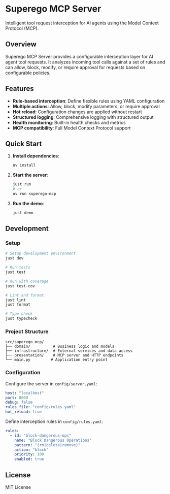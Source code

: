# Superego MCP Server

Intelligent tool request interception for AI agents using the Model Context Protocol (MCP).

## Overview

Superego MCP Server provides a configurable interception layer for AI agent tool requests. It analyzes incoming tool calls against a set of rules and can allow, block, modify, or require approval for requests based on configurable policies.

## Features

- **Rule-based interception**: Define flexible rules using YAML configuration
- **Multiple actions**: Allow, block, modify parameters, or require approval
- **Hot reload**: Configuration changes are applied without restart
- **Structured logging**: Comprehensive logging with structured output
- **Health monitoring**: Built-in health checks and metrics
- **MCP compatibility**: Full Model Context Protocol support

## Quick Start

1. **Install dependencies**:
   ```bash
   uv install
   ```

2. **Start the server**:
   ```bash
   just run
   # or
   uv run superego-mcp
   ```

3. **Run the demo**:
   ```bash
   just demo
   ```

## Development

### Setup
```bash
# Setup development environment
just dev

# Run tests
just test

# Run with coverage
just test-cov

# Lint and format
just lint
just format

# Type check
just typecheck
```

### Project Structure
```
src/superego_mcp/
├── domain/          # Business logic and models
├── infrastructure/  # External services and data access
├── presentation/    # MCP server and HTTP endpoints
└── main.py         # Application entry point
```

### Configuration

Configure the server in `config/server.yaml`:
```yaml
host: "localhost"
port: 8000
debug: false
rules_file: "config/rules.yaml"
hot_reload: true
```

Define interception rules in `config/rules.yaml`:
```yaml
rules:
  - id: "block-dangerous-ops"
    name: "Block Dangerous Operations"
    pattern: "(rm|delete|remove)"
    action: "block"
    priority: 100
    enabled: true
```

## License

MIT License